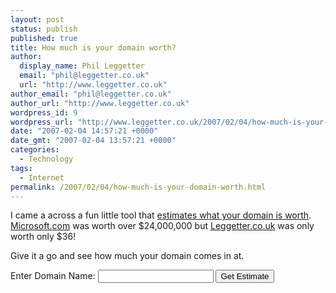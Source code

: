 ```yaml
---
layout: post
status: publish
published: true
title: How much is your domain worth?
author:
  display_name: Phil Leggetter
  email: "phil@leggetter.co.uk"
  url: "http://www.leggetter.co.uk"
author_email: "phil@leggetter.co.uk"
author_url: "http://www.leggetter.co.uk"
wordpress_id: 9
wordpress_url: "http://www.leggetter.co.uk/2007/02/04/how-much-is-your-domain-worth.html"
date: "2007-02-04 14:57:21 +0000"
date_gmt: "2007-02-04 13:57:21 +0000"
categories:
  - Technology
tags:
  - Internet
permalink: /2007/02/04/how-much-is-your-domain-worth.html
---
```


<p>I came a across a fun little tool that <a href="http://www.leapfish.com/domain_name_appraisal.php" title="Domain name esitmation tool">estimates what your domain is worth</a>. <a href="http://www.leapfish.com/domain_name_appraisal.php?url=microsoft.com" title="Microsoft.com domain estimate">Microsoft.com</a> was worth over $24,000,000 but <a href="http://www.leapfish.com/domain_name_appraisal.php?url=leggetter.co.uk" title="Leggetter.co.uk domain estimate">Leggetter.co.uk</a> was only worth only $36!</p>
<p>Give it a go and see how much your domain comes in at.</p>
<form action="http://www.leapfish.com/domain_name_appraisal.php" method="get">Enter Domain Name: <input name="url" type="text" /> <input value="Get Estimate" type="submit" /> </form>
